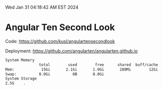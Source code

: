 Wed Jan 31 04:18:42 AM EST 2024

# Angular Ten Second Look

Code: https://github.com/kusl/angulartensecondlook

Deployment: https://github.com/angularten/angularten.github.io

```bash
System Memory
               total        used        free      shared  buff/cache   available
Mem:            15Gi       2.1Gi       1.9Gi       280Mi        12Gi        13Gi
Swap:          8.0Gi          0B       8.0Gi
System Storage
2.5G	.
```
